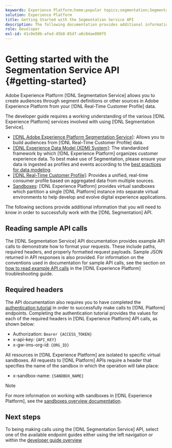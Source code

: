 ```yaml
---
keywords: Experience Platform;home;popular topics;segmentation;Segmentation;Segmentation Service;api;
solution: Experience Platform
title: Getting Started with the Segmentation Service API
description: The following documentation provides additional information that you need to know in order to successfully work with the Segmentation API.
role: Developer
exl-id: 41c0e50b-afed-45b8-85d7-a0c84ae090f5
---
```

# Getting started with the Segmentation Service API {#getting-started}

Adobe Experience Platform [!DNL Segmentation Service] allows you to create audiences through segment definitions or other sources in Adobe Experience Platform from your [!DNL Real-Time Customer Profile] data.

The developer guide requires a working understanding of the various [!DNL Experience Platform] services involved with using [!DNL Segmentation Service].

- [[!DNL Adobe Experience Platform Segmentation Service]](../home.md): Allows you to build audiences from [!DNL Real-Time Customer Profile] data.
- [[!DNL Experience Data Model (XDM) System]](../../xdm/home.md): The standardized framework by which [!DNL Experience Platform] organizes customer experience data. To best make use of Segmentation, please ensure your data is ingested as profiles and events according to the [best practices for data modeling](../../xdm/schema/best-practices.md).
- [[!DNL Real-Time Customer Profile]](../../profile/home.md): Provides a unified, real-time consumer profile based on aggregated data from multiple sources.
- [Sandboxes](../../sandboxes/home.md): [!DNL Experience Platform] provides virtual sandboxes which partition a single [!DNL Platform] instance into separate virtual environments to help develop and evolve digital experience applications.

The following sections provide additional information that you will need to know in order to successfully work with the [!DNL Segmentation] API.

## Reading sample API calls

The [!DNL Segmentation Service] API documentation provides example API calls to demonstrate how to format your requests. These include paths, required headers, and properly formatted request payloads. Sample JSON returned in API responses is also provided. For information on the conventions used in documentation for sample API calls, see the section on [how to read example API calls](../../landing/troubleshooting.md#how-do-i-format-an-api-request) in the [!DNL Experience Platform] troubleshooting guide.

## Required headers

The API documentation also requires you to have completed the [authentication tutorial](https://www.adobe.com/go/platform-api-authentication-en) in order to successfully make calls to [!DNL Platform] endpoints. Completing the authentication tutorial provides the values for each of the required headers in [!DNL Experience Platform] API calls, as shown below:

- Authorization: `Bearer {ACCESS_TOKEN}`
- x-api-key: `{API_KEY}`
- x-gw-ims-org-id: `{ORG_ID}`

All resources in [!DNL Experience Platform] are isolated to specific virtual sandboxes. All requests to [!DNL Platform] APIs require a header that specifies the name of the sandbox in which the operation will take place:

- x-sandbox-name: `{SANDBOX_NAME}`
  
>[!NOTE]
>
>For more information on working with sandboxes in [!DNL Experience Platform], see the [sandboxes overview documentation](../../sandboxes/home.md).

## Next steps

To being making calls using the [!DNL Segmentation Service] API, select one of the available endpoint guides either using the left navigation or within the [developer guide overview](./overview.md)
